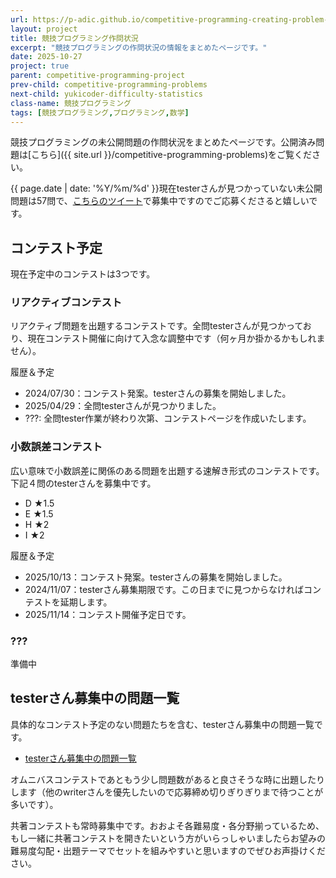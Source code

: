 ```yaml
---
url: https://p-adic.github.io/competitive-programming-creating-problem-status
layout: project
title: 競技プログラミング作問状況
excerpt: "競技プログラミングの作問状況の情報をまとめたページです。"
date: 2025-10-27
project: true
parent: competitive-programming-project
prev-child: competitive-programming-problems
next-child: yukicoder-difficulty-statistics
class-name: 競技プログラミング
tags: [競技プログラミング,プログラミング,数学]
---
```


競技プログラミングの未公開問題の作問状況をまとめたページです。公開済み問題は[こちら]({{ site.url }}/competitive-programming-problems)をご覧ください。

{{ page.date | date: '%Y/%m/%d' }}現在testerさんが見つかっていない未公開問題は57問で、[こちらのツイート](https://x.com/non_archimedean/status/1974634511330852896)で募集中ですのでご応募くださると嬉しいです。

## コンテスト予定

現在予定中のコンテストは3つです。

### リアクティブコンテスト

リアクティブ問題を出題するコンテストです。全問testerさんが見つかっており、現在コンテスト開催に向けて入念な調整中です（何ヶ月か掛かるかもしれません）。

履歴＆予定
* 2024/07/30：コンテスト発案。testerさんの募集を開始しました。
* 2025/04/29：全問testerさんが見つかりました。
* ???: 全問tester作業が終わり次第、コンテストページを作成いたします。

### 小数誤差コンテスト

広い意味で小数誤差に関係のある問題を出題する速解き形式のコンテストです。下記４問のtesterさんを募集中です。

- D ★1.5
- E ★1.5
- H ★2
- I ★2

履歴＆予定
* 2025/10/13：コンテスト発案。testerさんの募集を開始しました。
* 2024/11/07：testerさん募集期限です。この日までに見つからなければコンテストを延期します。
* 2025/11/14：コンテスト開催予定日です。

### ???

準備中


## testerさん募集中の問題一覧

具体的なコンテスト予定のない問題たちを含む、testerさん募集中の問題一覧です。

- [testerさん募集中の問題一覧](https://yukicoder.me/users/5376/tester_problems)

オムニバスコンテストであともう少し問題数があると良さそうな時に出題したりします（他のwriterさんを優先したいので応募締め切りぎりぎりまで待つことが多いです）。

共著コンテストも常時募集中です。おおよそ各難易度・各分野揃っているため、もし一緒に共著コンテストを開きたいという方がいらっしゃいましたらお望みの難易度勾配・出題テーマでセットを組みやすいと思いますのでぜひお声掛けください。

